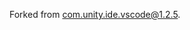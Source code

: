Forked from [com.unity.ide.vscode@1.2.5](https://github.com/Unity-Technologies/com.unity.ide.vscode/tree/1.2.5/Packages/com.unity.ide.vscode/Editor/ProjectGeneration).
